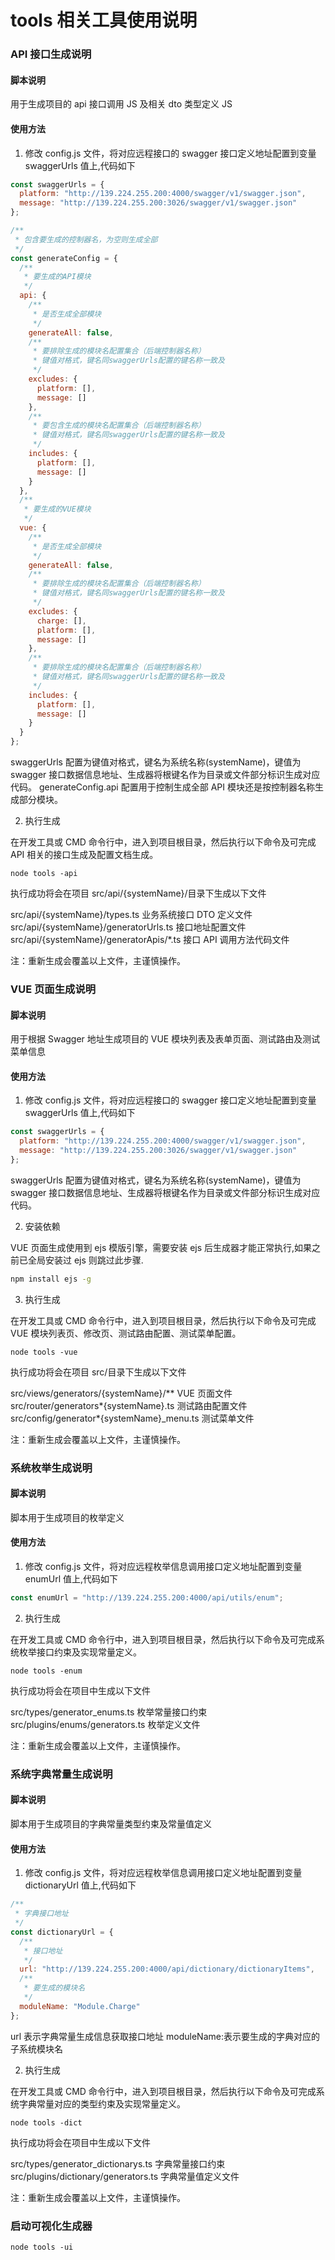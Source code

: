 # tools 相关工具使用说明

### API 接口生成说明

#### 脚本说明

用于生成项目的 api 接口调用 JS 及相关 dto 类型定义 JS

#### 使用方法

1. 修改 config.js 文件，将对应远程接口的 swagger 接口定义地址配置到变量 swaggerUrls 值上,代码如下

```js
const swaggerUrls = {
  platform: "http://139.224.255.200:4000/swagger/v1/swagger.json",
  message: "http://139.224.255.200:3026/swagger/v1/swagger.json"
};

/**
 * 包含要生成的控制器名，为空则生成全部
 */
const generateConfig = {
  /**
   * 要生成的API模块
   */
  api: {
    /**
     * 是否生成全部模块
     */
    generateAll: false,
    /**
     * 要排除生成的模块名配置集合（后端控制器名称）
     * 键值对格式，键名同swaggerUrls配置的键名称一致及
     */
    excludes: {
      platform: [],
      message: []
    },
    /**
     * 要包含生成的模块名配置集合（后端控制器名称）
     * 键值对格式，键名同swaggerUrls配置的键名称一致及
     */
    includes: {
      platform: [],
      message: []
    }
  },
  /**
   * 要生成的VUE模块
   */
  vue: {
    /**
     * 是否生成全部模块
     */
    generateAll: false,
    /**
     * 要排除生成的模块名配置集合（后端控制器名称）
     * 键值对格式，键名同swaggerUrls配置的键名称一致及
     */
    excludes: {
      charge: [],
      platform: [],
      message: []
    },
    /**
     * 要排除生成的模块名配置集合（后端控制器名称）
     * 键值对格式，键名同swaggerUrls配置的键名称一致及
     */
    includes: {
      platform: [],
      message: []
    }
  }
};
```

swaggerUrls 配置为键值对格式，键名为系统名称(systemName)，键值为 swagger 接口数据信息地址、生成器将根键名作为目录或文件部分标识生成对应代码。
generateConfig.api 配置用于控制生成全部 API 模块还是按控制器名称生成部分模块。

2. 执行生成

在开发工具或 CMD 命令行中，进入到项目根目录，然后执行以下命令及可完成 API 相关的接口生成及配置文档生成。

```shell
node tools -api
```

执行成功将会在项目 src/api/{systemName}/目录下生成以下文件

src/api/{systemName}/types.ts 业务系统接口 DTO 定义文件
src/api/{systemName}/generatorUrls.ts 接口地址配置文件
src/api/{systemName}/generatorApis/\*.ts 接口 API 调用方法代码文件

注：重新生成会覆盖以上文件，主谨慎操作。

### VUE 页面生成说明

#### 脚本说明

用于根据 Swagger 地址生成项目的 VUE 模块列表及表单页面、测试路由及测试菜单信息

#### 使用方法

1. 修改 config.js 文件，将对应远程接口的 swagger 接口定义地址配置到变量 swaggerUrls 值上,代码如下

```js
const swaggerUrls = {
  platform: "http://139.224.255.200:4000/swagger/v1/swagger.json",
  message: "http://139.224.255.200:3026/swagger/v1/swagger.json"
};
```

swaggerUrls 配置为键值对格式，键名为系统名称(systemName)，键值为 swagger 接口数据信息地址、生成器将根键名作为目录或文件部分标识生成对应代码。

2. 安装依赖

VUE 页面生成使用到 ejs 模版引擎，需要安装 ejs 后生成器才能正常执行,如果之前已全局安装过 ejs 则跳过此步骤.

```bash
npm install ejs -g
```

3. 执行生成

在开发工具或 CMD 命令行中，进入到项目根目录，然后执行以下命令及可完成 VUE 模块列表页、修改页、测试路由配置、测试菜单配置。

```shell
node tools -vue
```

执行成功将会在项目 src/目录下生成以下文件

src/views/generators/{systemName}/\*\* VUE 页面文件
src/router/generators*{systemName}.ts 测试路由配置文件
src/config/generator*{systemName}\_menu.ts 测试菜单文件

注：重新生成会覆盖以上文件，主谨慎操作。

### 系统枚举生成说明

#### 脚本说明

脚本用于生成项目的枚举定义

#### 使用方法

1. 修改 config.js 文件，将对应远程枚举信息调用接口定义地址配置到变量 enumUrl 值上,代码如下

```js
const enumUrl = "http://139.224.255.200:4000/api/utils/enum";
```

2. 执行生成

在开发工具或 CMD 命令行中，进入到项目根目录，然后执行以下命令及可完成系统枚举接口约束及实现常量定义。

```shell
node tools -enum
```

执行成功将会在项目中生成以下文件

src/types/generator_enums.ts 枚举常量接口约束
src/plugins/enums/generators.ts 枚举定义文件

注：重新生成会覆盖以上文件，主谨慎操作。

### 系统字典常量生成说明

#### 脚本说明

脚本用于生成项目的字典常量类型约束及常量值定义

#### 使用方法

1. 修改 config.js 文件，将对应远程枚举信息调用接口定义地址配置到变量 dictionaryUrl 值上,代码如下

```js
/**
 * 字典接口地址
 */
const dictionaryUrl = {
  /**
   * 接口地址
   */
  url: "http://139.224.255.200:4000/api/dictionary/dictionaryItems",
  /**
   * 要生成的模块名
   */
  moduleName: "Module.Charge"
};
```

url 表示字典常量生成信息获取接口地址
moduleName:表示要生成的字典对应的子系统模块名

2. 执行生成

在开发工具或 CMD 命令行中，进入到项目根目录，然后执行以下命令及可完成系统字典常量对应的类型约束及实现常量定义。

```shell
node tools -dict
```

执行成功将会在项目中生成以下文件

src/types/generator_dictionarys.ts 字典常量接口约束
src/plugins/dictionary/generators.ts 字典常量值定义文件

注：重新生成会覆盖以上文件，主谨慎操作。

### 启动可视化生成器

```shell
node tools -ui
```
